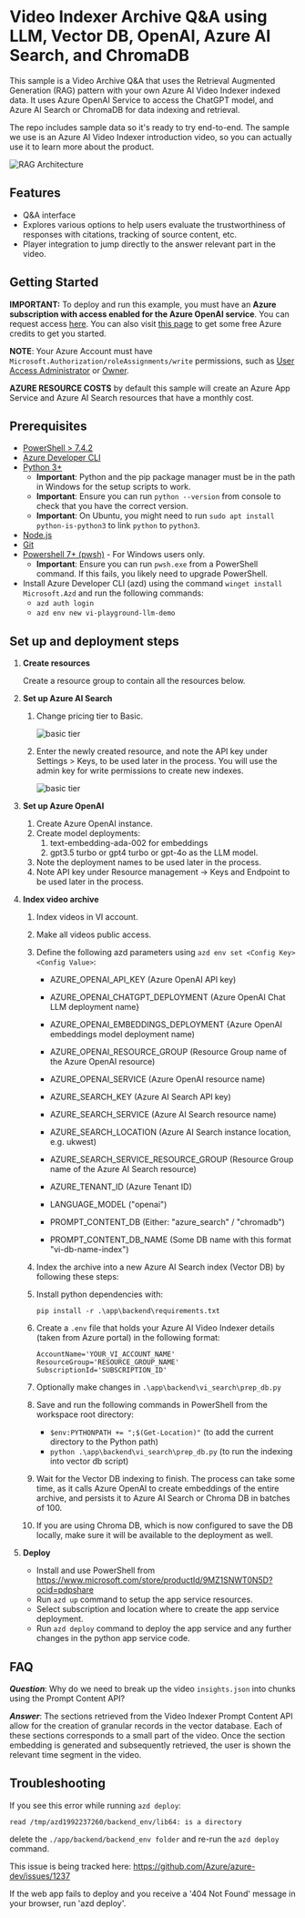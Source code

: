 # Video Indexer Archive Q&A using LLM, Vector DB, OpenAI, Azure AI Search, and ChromaDB


This sample is a Video Archive Q&A that uses the Retrieval Augmented Generation (RAG) pattern with your own Azure AI Video Indexer indexed data. It uses Azure OpenAI Service to access the ChatGPT model, and Azure AI Search or ChromaDB for data indexing and retrieval.

The repo includes sample data so it's ready to try end-to-end. The sample we use is an Azure AI Video Indexer introduction video, so you can actually use it to learn more about the product.

![RAG Architecture](docs/ask_your_archive.jpg)

## Features

* Q&A interface
* Explores various options to help users evaluate the trustworthiness of responses with citations, tracking of source content, etc.
* Player integration to jump directly to the answer relevant part in the video.


<!-- Change the text in the interface -->
<!-- Change from "Which insights Video Indexer support?" to "What insights are included with Azure AI Video Indexer?" -->
<!--
![Chat screen](docs/qa_ui.png)
-->

## Getting Started

**IMPORTANT:** To deploy and run this example, you must have an **Azure subscription with access enabled for the Azure OpenAI service**. You can request access [here](https://aka.ms/oaiapply). You can also visit [this page](https://azure.microsoft.com/free/cognitive-search/) to get some free Azure credits to get you started.

**NOTE**: Your Azure Account must have `Microsoft.Authorization/roleAssignments/write` permissions, such as [User Access Administrator](https://learn.microsoft.com/azure/role-based-access-control/built-in-roles#user-access-administrator) or [Owner](https://learn.microsoft.com/azure/role-based-access-control/built-in-roles#owner).

**AZURE RESOURCE COSTS** by default this sample will create an Azure App Service and Azure AI Search resources that have a monthly cost.

## Prerequisites

- [PowerShell > 7.4.2](https://www.microsoft.com/store/productId/9MZ1SNWT0N5D?ocid=pdpshare)
- [Azure Developer CLI](https://aka.ms/azure-dev/install)
- [Python 3+](https://www.python.org/downloads/)
    - **Important**: Python and the pip package manager must be in the path in Windows for the setup scripts to work.
    - **Important**: Ensure you can run `python --version` from console to check that you have the correct version. 
    - **Important**: On Ubuntu, you might need to run `sudo apt install python-is-python3` to link `python` to `python3`.
- [Node.js](https://nodejs.org/en/download/)
- [Git](https://git-scm.com/downloads)
- [Powershell 7+ (pwsh)](https://github.com/powershell/powershell) - For Windows users only.
   - **Important**: Ensure you can run `pwsh.exe` from a PowerShell command. If this fails, you likely need to upgrade PowerShell.
- Install Azure Developer CLI (azd) using the command `winget install Microsoft.Azd` and run the following commands:
  - `azd auth login`
  - `azd env new vi-playground-llm-demo`

## Set up and deployment steps

1. **Create resources**

   Create a resource group to contain all the resources below.

1. **Set up Azure AI Search**

   1. Change pricing tier to Basic.
      
      ![basic tier](docs/create_search_service.png)

   1. Enter the newly created resource, and note the API key under Settings > Keys, to be used later in the process. You will use the admin key for write permissions to create new indexes.

      ![basic tier](docs/search_service_keys.png)

1. **Set up Azure OpenAI**

   1. Create Azure OpenAI instance.
   1. Create model deployments:
      1. text-embedding-ada-002 for embeddings
      1. gpt3.5 turbo or gpt4 turbo or gpt-4o as the LLM model. 
   1. Note the deployment names to be used later in the process.
   1. Note API key under Resource management -> Keys and Endpoint to be used later in the process.

1. **Index video archive**

   1. Index videos in VI account.
   1. Make all videos public access.
   1. Define the following azd parameters using `azd env set <Config Key> <Config Value>`:
      - AZURE_OPENAI_API_KEY (Azure OpenAI API key)
      - AZURE_OPENAI_CHATGPT_DEPLOYMENT (Azure OpenAI Chat LLM deployment name}
      - AZURE_OPENAI_EMBEDDINGS_DEPLOYMENT {Azure OpenAI embeddings model deployment name)
      - AZURE_OPENAI_RESOURCE_GROUP (Resource Group name of the Azure OpenAI resource)
      - AZURE_OPENAI_SERVICE (Azure OpenAI resource name)

      - AZURE_SEARCH_KEY (Azure AI Search API key)
      - AZURE_SEARCH_SERVICE (Azure AI Search resource name)
      - AZURE_SEARCH_LOCATION (Azure AI Search instance location, e.g. ukwest)
      - AZURE_SEARCH_SERVICE_RESOURCE_GROUP (Resource Group name of the Azure AI Search resource)
      - AZURE_TENANT_ID (Azure Tenant ID)

      - LANGUAGE_MODEL ("openai")
      - PROMPT_CONTENT_DB (Either: "azure_search" / "chromadb")
      - PROMPT_CONTENT_DB_NAME (Some DB name with this format "vi-db-name-index")

   1. Index the archive into a new Azure AI Search index (Vector DB) by following these steps:

     1. Install python dependencies with:

         `pip install -r .\app\backend\requirements.txt`
     
     1. Create a `.env` file that holds your Azure AI Video Indexer details (taken from Azure portal) in the following format:
        
        ```
        AccountName='YOUR_VI_ACCOUNT_NAME'
        ResourceGroup='RESOURCE_GROUP_NAME'
        SubscriptionId='SUBSCRIPTION_ID'
        ```
        
     1. Optionally make changes in `.\app\backend\vi_search\prep_db.py` <!-- why? -->
     1. Save and run the following commands in PowerShell from the workspace root directory:
        - `$env:PYTHONPATH += ";$(Get-Location)"` (to add the current directory to the Python path)
        - `python .\app\backend\vi_search\prep_db.py` (to run the indexing into vector db script)
     1. Wait for the Vector DB indexing to finish. The process can take some time, as it calls Azure OpenAI to create embeddings of the entire archive, and persists it to Azure AI Search or Chroma DB in batches of 100.
     1. If you are using Chroma DB, which is now configured to save the DB locally, make sure it will be available to the deployment as well.

1. **Deploy**
   - Install and use PowerShell from https://www.microsoft.com/store/productId/9MZ1SNWT0N5D?ocid=pdpshare
   - Run `azd up` command to setup the app service resources.
   - Select subscription and location where to create the app service deployment.
   - Run `azd deploy` command to deploy the app service and any further changes in the python app service code.

## FAQ

***Question***: Why do we need to break up the video `insights.json` into chunks using the Prompt Content API?

***Answer***: The sections retrieved from the Video Indexer Prompt Content API allow for the creation of granular records in the vector database. Each of these sections corresponds to a small part of the video. Once the section embedding is generated and subsequently retrieved, the user is shown the relevant time segment in the video.

## Troubleshooting

If you see this error while running `azd deploy`: 

   `read /tmp/azd1992237260/backend_env/lib64: is a directory` 

delete the `./app/backend/backend_env folder` and re-run the `azd deploy` command.  

This issue is being tracked here: https://github.com/Azure/azure-dev/issues/1237

If the web app fails to deploy and you receive a '404 Not Found' message in your browser, run 'azd deploy'.
